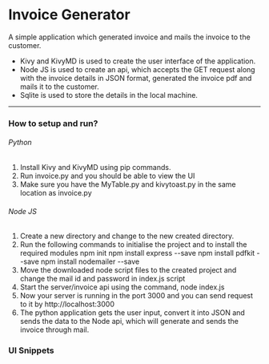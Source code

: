 # Invoice Generator
A simple application which generated invoice and mails the invoice to the customer.
- Kivy and KivyMD is used to create the user interface of the application.
- Node JS is used to create an api, which accepts the GET request along with the invoice details in JSON format, generated the invoice pdf and mails it to the customer.
- Sqlite is used to store the details in the local machine.

------------
### How to setup and run?
###### Python
1. Install Kivy and KivyMD using pip commands.
1. Run invoice.py and you should be able to view the UI
1. Make sure you have the MyTable.py and kivytoast.py in the same location as invoice.py

###### Node JS
1. Create a new directory and change to the new created directory.
1. Run the following commands to initialise the project and to install the required modules
		npm init
		npm install express --save
		npm install pdfkit --save
		npm install nodemailer --save
1. Move the downloaded node script files to the created project and change the mail id and password in index.js script
1. Start the server/invoice api using the command,
		node index.js
1. Now your server is running in the port 3000 and you can send request to it by http://localhost:3000
1. The python application gets the user input, convert it into JSON and sends the data to the Node api, which will generate and sends the invoice through mail.

### UI Snippets



